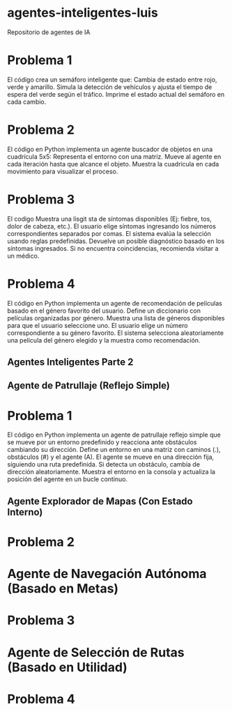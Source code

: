 # agentes-inteligentes-luis
Repositorio de agentes de IA

# Problema 1 
El código crea un semáforo inteligente que:
    Cambia de estado entre rojo, verde y amarillo.
    Simula la detección de vehículos y ajusta el tiempo de espera del verde según el tráfico.
    Imprime el estado actual del semáforo en cada cambio.

# Problema 2
El código en Python implementa un agente buscador de objetos en una cuadrícula 5x5:
    Representa el entorno con una matriz.
    Mueve al agente en cada iteración hasta que alcance el objeto.
    Muestra la cuadrícula en cada movimiento para visualizar el proceso.

# Problema 3 
El codigo Muestra una lisgit sta de síntomas disponibles (Ej: fiebre, tos, dolor de cabeza, etc.).
    El usuario elige síntomas ingresando los números correspondientes separados por comas.
    El sistema evalúa la selección usando reglas predefinidas.
    Devuelve un posible diagnóstico basado en los síntomas ingresados.
    Si no encuentra coincidencias, recomienda visitar a un médico.

# Problema 4 
El código en Python implementa un agente de recomendación de películas basado en el género favorito del usuario.
    Define un diccionario con películas organizadas por género.
    Muestra una lista de géneros disponibles para que el usuario seleccione uno.
    El usuario elige un número correspondiente a su género favorito.
    El sistema selecciona aleatoriamente una película del género elegido y la muestra como recomendación.

## Agentes Inteligentes Parte 2

## Agente de Patrullaje (Reflejo Simple)
# Problema 1 
El código en Python implementa un agente de patrullaje reflejo simple que se mueve por un entorno predefinido y reacciona ante obstáculos cambiando su dirección.
    Define un entorno en una matriz con caminos (.), obstáculos (#) y el agente (A).
    El agente se mueve en una dirección fija, siguiendo una ruta predefinida.
    Si detecta un obstáculo, cambia de dirección aleatoriamente.
    Muestra el entorno en la consola y actualiza la posición del agente en un bucle continuo.
    
## Agente Explorador de Mapas (Con Estado Interno)
# Problema 2 

# Agente de Navegación Autónoma (Basado en Metas)
# Problema 3 

# Agente de Selección de Rutas (Basado en Utilidad)
# Problema 4 